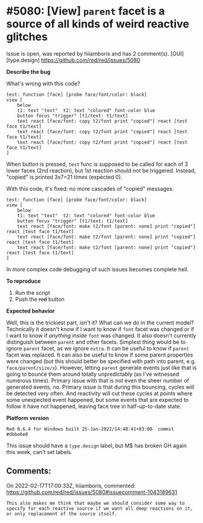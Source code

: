 
#5080: [View] `parent` facet is a source of all kinds of weird reactive glitches
================================================================================
Issue is open, was reported by hiiamboris and has 2 comment(s).
[GUI] [type.design]
<https://github.com/red/red/issues/5080>

**Describe the bug**

What's wrong with this code?
```
test: function [face] [probe face/font/color: black]
view [
	below
	t1: text "text"  t2: text "colored" font-color blue
	button focus "trigger" [t1/text: t1/text]
	text react [face/font: copy t2/font print "copied"] react [test face t1/text]
	text react [face/font: copy t2/font print "copied"] react [test face t1/text]
	text react [face/font: copy t2/font print "copied"] react [test face t1/text]
]
```
When button is pressed, `test` func is supposed to be called for each of 3 lower faces (2nd reaction), but 1st reaction should not be triggered. Instead, "copied" is printed 3x7=21 times (expected 0).

With this code, it's fixed: no more cascades of "copied" messages:
```
test: function [face] [probe face/font/color: black]
view [
	below
	t1: text "text"  t2: text "colored" font-color blue
	button focus "trigger" [t1/text: t1/text]
	text react [face/font: make t2/font [parent: none] print "copied"] react [test face t1/text]
	text react [face/font: make t2/font [parent: none] print "copied"] react [test face t1/text]
	text react [face/font: make t2/font [parent: none] print "copied"] react [test face t1/text]
]
```
In more complex code debugging of such issues becomes complete hell.

**To reproduce**

1. Run the script
2. Push the ~~red~~ button

**Expected behavior**

Well, this is the trickiest part, isn't it? What can we do in the current model?
Technically it doesn't know if I want to know if `font` facet was changed or if I want to know if *anything inside* `font` was changed.
It also doesn't currently distinguish between `parent` and other facets.
Simplest thing would be to ignore `parent` facet, as we ignore `extra`.
It can be useful to know if `parent` facet was replaced.
It can also be useful to know if some parent properties were changed (but this should better be specified with path into parent, e.g. `face/parent/size/x`).
However, letting `parent` generate events just like that is going to bounce them around totally unpredictably (as I've witnessed numerous times).
Primary issue with that is not even the sheer number of generated events, no.
Primary issue is that during this bouncing, cycles will be detected very often. And reactivity will cut these cycles at points where some unexpected event happened, but some events that are expected to follow it have not happened, leaving face tree in half-up-to-date state.

**Platform version**
```
Red 0.6.4 for Windows built 25-Jan-2022/14:48:41+03:00  commit #dbbe6e0
```

This issue should have a `type.design` label, but M$ has broken GH again this week, can't set labels.



Comments:
--------------------------------------------------------------------------------

On 2022-02-17T17:00:33Z, hiiamboris, commented:
<https://github.com/red/red/issues/5080#issuecomment-1043189631>

    This also makes me think that maybe we should consider some way to specify for each reactive source if we want all deep reactions on it, or only replacement of the source itself.

